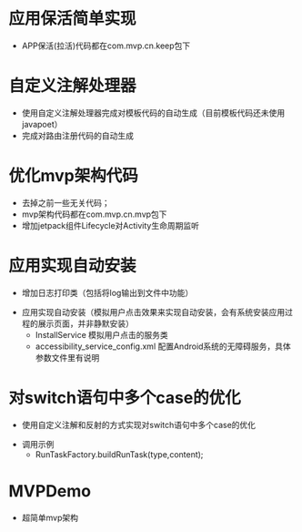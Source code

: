 # 应用保活简单实现
   * APP保活(拉活)代码都在com.mvp.cn.keep包下
# 自定义注解处理器
   * 使用自定义注解处理器完成对模板代码的自动生成（目前模板代码还未使用javapoet）
   * 完成对路由注册代码的自动生成
# 优化mvp架构代码
   * 去掉之前一些无关代码；
   * mvp架构代码都在com.mvp.cn.mvp包下
   * 增加jetpack组件Lifecycle对Activity生命周期监听
# 应用实现自动安装
  * 增加日志打印类（包括将log输出到文件中功能）
  + 应用实现自动安装（模拟用户点击效果来实现自动安装，会有系统安装应用过程的展示页面，并非静默安装）
     - InstallService 模拟用户点击的服务类
     - accessibility_service_config.xml 配置Android系统的无障碍服务，具体参数文件里有说明
# 对switch语句中多个case的优化
  * 使用自定义注解和反射的方式实现对switch语句中多个case的优化
  + 调用示例
     - RunTaskFactory.buildRunTask(type,content);
# MVPDemo
   * 超简单mvp架构
